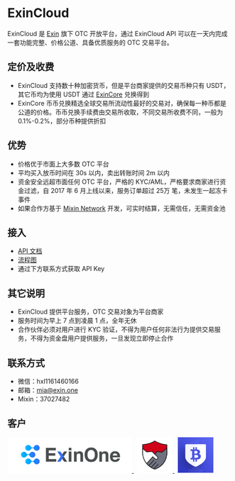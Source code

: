 # ExinCloud

ExinCloud 是 [Exin](https://exin.one) 旗下 OTC 开放平台，通过 ExinCloud API 可以在一天内完成一套功能完整、价格公道、具备优质服务的 OTC 交易平台。

## 定价及收费

- ExinCloud 支持数十种加密货币，但是平台商家提供的交易币种只有 USDT，其它币均为使用 USDT 通过 [ExinCore](https://github.com/exinone/exincore) 兑换得到
- ExinCore 币币兑换精选全球交易所流动性最好的交易对，确保每一种币都是公道的价格。币币兑换手续费由交易所收取，不同交易所收费不同，一般为 0.1%-0.2%，部分币种提供折扣

## 优势

- 价格优于市面上大多数 OTC 平台
- 平均买入放币时间在 30s 以内，卖出转账时间 2m 以内
- 资金安全远超市面任何 OTC 平台，严格的 KYC/AML，严格要求商家进行资金过滤，自 2017 年 6 月上线以来，服务订单超过 25万 笔，未发生一起冻卡事件
- 如果合作方基于 [Mixin Network](https://mixin.one/) 开发，可实时结算，无需信任，无需资金池

## 接入

- [API 文档](https://exinone.github.io/exincloud/index.html)
- [流程图](https://raw.githubusercontent.com/ExinOne/exincloud/master/flow.png)
- 通过下方联系方式获取 API Key

## 其它说明

- ExinCloud 提供平台服务，OTC 交易对象为平台商家
- 服务时间为早上 7 点到凌晨 1 点，全年无休
- 合作伙伴必须对用户进行 KYC 验证，不得为用户任何非法行为提供交易服务，不得为资金盘用户提供服务，一旦发现立即停止合作

## 联系方式

- 微信：hxl1161460166
- 邮箱：mia@exin.one
- Mixin：37027482


## 客户

<p align="left">
  <a target="_blank" href="https://exinone.com">
    <img src="./logos/ExinOne.png" height="80">
  </a>
  &nbsp;
  <a target="_blank" href="https://coinmydex.com">
    <img src="./logos/CMX.png" height="80">
  </a>
  &nbsp;
  <a target="_blank" href="https://abtc.one">
    <img src="./logos/abtc.png" height="80">
  </a>
</p>
